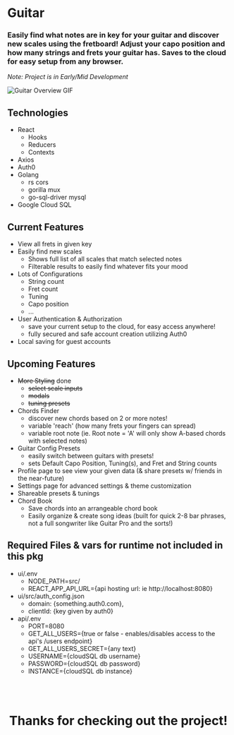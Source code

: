 # Guitar
### Easily find what notes are in key for your guitar and discover new scales using the fretboard! Adjust your capo position and how many strings and frets your guitar has. Saves to the cloud for easy setup from any browser.

_Note: Project is in Early/Mid Development_

![Guitar Overview GIF](https://starbound.digital/wp-content/uploads/2019/11/Kapture-2019-11-04-at-18.43.48-min.gif)

## Technologies
* React
  * Hooks
  * Reducers
  * Contexts
* Axios
* Auth0
* Golang
  * rs cors
  * gorilla mux
  * go-sql-driver mysql
* Google Cloud SQL

## Current Features
* View all frets in given key
* Easily find new scales
  * Shows full list of all scales that match selected notes
  * Filterable results to easily find whatever fits your mood
* Lots of Configurations
  * String count
  * Fret count
  * Tuning
  * Capo position
  * ...
* User Authentication & Authorization
  * save your current setup to the cloud, for easy access anywhere!
  * fully secured and safe account creation utilizing Auth0
* Local saving for guest accounts


## Upcoming Features
* ~~More Styling~~ done
  * ~~select scale inputs~~
  * ~~modals~~
  * ~~tuning presets~~
* Chords Finder
  * discover new chords based on 2 or more notes!
  * variable 'reach' (how many frets your fingers can spread)
  * variable root note (ie. Root note = 'A' will only show A-based chords with selected notes)
* Guitar Config Presets
  * easily switch between guitars with presets!
  * sets Default Capo Position, Tuning(s), and Fret and String counts
* Profile page to see view your given data (& share presets w/ friends in the near-future)
* Settings page for advanced settings & theme customization
* Shareable presets & tunings
* Chord Book
  * Save chords into an arrangeable chord book
  * Easily organize & create song ideas (built for quick 2-8 bar phrases, not a full songwriter like Guitar Pro and the sorts!)


## Required Files & vars for runtime not included in this pkg
* ui/.env
  * NODE_PATH=src/
  * REACT_APP_API_URL={api hosting url: ie http://localhost:8080}
* ui/src/auth_config.json
  * domain: {something.auth0.com},
  * clientId: {key given by auth0}
* api/.env
  * PORT=8080
  * GET_ALL_USERS={true or false - enables/disables access to the api's /users endpoint}
  * GET_ALL_USERS_SECRET={any text}
  * USERNAME={cloudSQL db username}
  * PASSWORD={cloudSQL db password}
  * INSTANCE={cloudSQL db instance}


<div align="center">
  <br /><br />
  <h1>Thanks for checking out the project!</h1>
</div>
